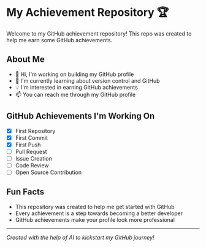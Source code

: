 # My Achievement Repository 🏆

Welcome to my GitHub achievement repository! This repo was created to help me earn some GitHub achievements.

## About Me
- 👋 Hi, I'm working on building my GitHub profile
- 🌱 I'm currently learning about version control and GitHub
- 💡 I'm interested in earning GitHub achievements
- 📫 You can reach me through my GitHub profile

## GitHub Achievements I'm Working On
- [x] First Repository
- [x] First Commit
- [x] First Push
- [ ] Pull Request
- [ ] Issue Creation
- [ ] Code Review
- [ ] Open Source Contribution

## Fun Facts
- This repository was created to help me get started with GitHub
- Every achievement is a step towards becoming a better developer
- GitHub achievements make your profile look more professional

---
*Created with the help of AI to kickstart my GitHub journey!*

